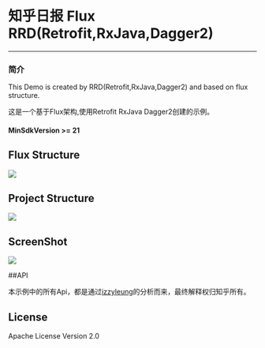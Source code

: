 # 知乎日报 Flux RRD(Retrofit,RxJava,Dagger2)
------
### 简介

This Demo is created by RRD(Retrofit,RxJava,Dagger2) and based on flux structure.

这是一个基于Flux架构,使用Retrofit RxJava Dagger2创建的示例。

#### MinSdkVersion >= 21


## Flux Structure

![](https://github.com/lsxiao/ZhihuDailyRRD/blob/master/screenshot/flux_flow.png?raw=true)


## Project Structure

![](https://github.com/lsxiao/ZhihuDailyRRD/blob/master/screenshot/structure.jpg?raw=true)

## ScreenShot

![](https://github.com/lsxiao/ZhihuDailyRRD/blob/master/screenshot/Screenshot_20151116-231003.png?raw=true)

##API

本示例中的所有Api，都是通过[izzyleung](https://github.com/izzyleung)的分析而来，最终解释权归知乎所有。

## License

Apache License Version 2.0